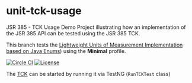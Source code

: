 # unit-tck-usage
JSR 385 - TCK Usage Demo Project illustrating how an implementation of the JSR 385 API can be tested using the JSR 385 TCK.

This branch tests the [Lightweight Units of Measurement Implementation based on Java Enums](../../../uom-impl-enum)) using the **Minimal** profile.

[![Circle CI](https://circleci.com/gh/unitsofmeasurement/unit-tck-usage/tree/enums.svg?style=svg)](https://circleci.com/gh/unitsofmeasurement/unit-tck-usage/tree/enums)
[![License](http://img.shields.io/badge/license-BSD3-blue.svg?style=flat-square)](http://opensource.org/licenses/BSD-3-Clause)

The [TCK](../../../unit-tck) can be started by running it via TestNG (`RunTCKTest` class)

